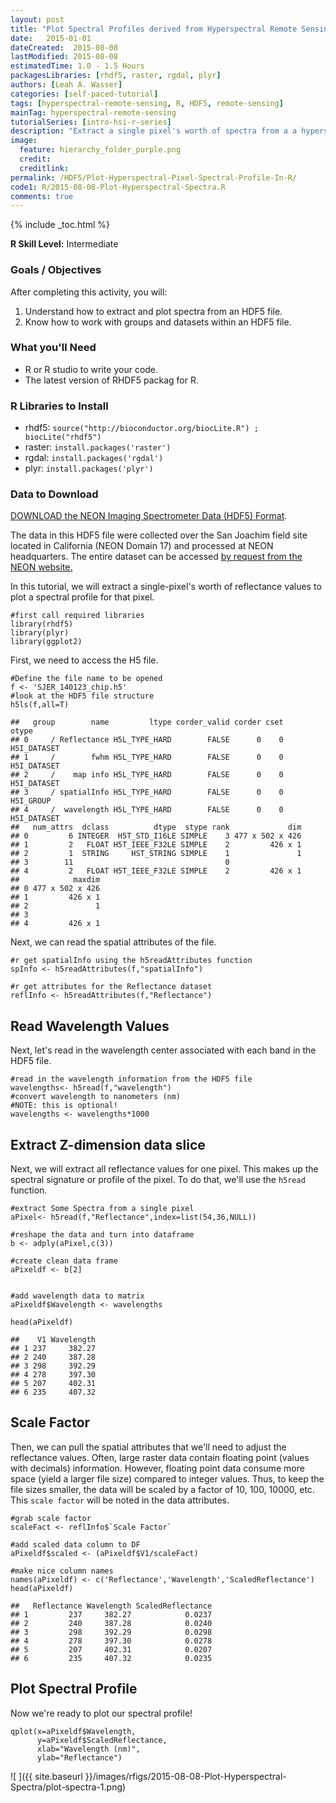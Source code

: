 ```yaml
---
layout: post
title: "Plot Spectral Profiles derived from Hyperspectral Remote Sensing Data in HDF5 Format in R"
date:   2015-01-01
dateCreated:  2015-08-08
lastModified: 2015-08-08
estimatedTime: 1.0 - 1.5 Hours
packagesLibraries: [rhdf5, raster, rgdal, plyr]
authors: [Leah A. Wasser]
categories: [self-paced-tutorial]
tags: [hyperspectral-remote-sensing, R, HDF5, remote-sensing]
mainTag: hyperspectral-remote-sensing
tutorialSeries: [intro-hsi-r-series]
description: "Extract a single pixel's worth of spectra from a a hyperspectral dataset stored in HDF5 format in R. Visualize the spectral profile." 
image:
  feature: hierarchy_folder_purple.png
  credit:
  creditlink:
permalink: /HDF5/Plot-Hyperspectral-Pixel-Spectral-Profile-In-R/
code1: R/2015-08-08-Plot-Hyperspectral-Spectra.R
comments: true
---
```


{% include _toc.html %}

<div id="objectives">
<strong>R Skill Level:</strong> Intermediate

<h3>Goals / Objectives</h3>
After completing this activity, you will:
<ol>
<li>Understand how to extract and plot spectra from an HDF5 file.</li>
<li>Know how to work with groups and datasets within an HDF5 file.</li>

</ol>

<h3>What you'll Need</h3>
<ul>
<li>R or R studio to write your code.</li>
<li>The latest version of RHDF5 packag for R.</li>
</ul>

<h3>R Libraries to Install</h3>
<ul>
<li>rhdf5: <code>source("http://bioconductor.org/biocLite.R") ;
biocLite("rhdf5")</code></li>
<li>raster: <code>install.packages('raster')</code></li>
<li>rgdal: <code>install.packages('rgdal')</code></li>
<li>plyr: <code>install.packages('plyr')</code></li>

</ul>

<h3>Data to Download</h3>
<a href="http://neonhighered.org/Data/HDF5/SJER_140123_chip.h5" class="btn btn-success"> 
DOWNLOAD the NEON Imaging Spectrometer Data (HDF5) Format</a>. 
<p>The data in this HDF5 file were collected over the San Joachim field site 
located in California (NEON Domain 17) and processed at NEON headquarters. The 
entire dataset can be accessed <a href="http://neonscience.org/data-resources/get-data/airborne-data" target="_blank">by request from the NEON website.</a>
</p>  
</div> 


In this tutorial, we will extract a single-pixel's worth of reflectance values to
plot a spectral profile for that pixel.


    #first call required libraries
    library(rhdf5)
    library(plyr)
    library(ggplot2)

First, we need to access the H5 file.


    #Define the file name to be opened
    f <- 'SJER_140123_chip.h5'
    #look at the HDF5 file structure 
    h5ls(f,all=T) 

    ##   group        name         ltype corder_valid corder cset       otype
    ## 0     / Reflectance H5L_TYPE_HARD        FALSE      0    0 H5I_DATASET
    ## 1     /        fwhm H5L_TYPE_HARD        FALSE      0    0 H5I_DATASET
    ## 2     /    map info H5L_TYPE_HARD        FALSE      0    0 H5I_DATASET
    ## 3     / spatialInfo H5L_TYPE_HARD        FALSE      0    0   H5I_GROUP
    ## 4     /  wavelength H5L_TYPE_HARD        FALSE      0    0 H5I_DATASET
    ##   num_attrs  dclass          dtype  stype rank             dim
    ## 0         6 INTEGER  H5T_STD_I16LE SIMPLE    3 477 x 502 x 426
    ## 1         2   FLOAT H5T_IEEE_F32LE SIMPLE    2         426 x 1
    ## 2         1  STRING     HST_STRING SIMPLE    1               1
    ## 3        11                                  0                
    ## 4         2   FLOAT H5T_IEEE_F32LE SIMPLE    2         426 x 1
    ##            maxdim
    ## 0 477 x 502 x 426
    ## 1         426 x 1
    ## 2               1
    ## 3                
    ## 4         426 x 1

Next, we can read the spatial attributes of the file.


    #r get spatialInfo using the h5readAttributes function 
    spInfo <- h5readAttributes(f,"spatialInfo")
    
    #r get attributes for the Reflectance dataset
    reflInfo <- h5readAttributes(f,"Reflectance")

## Read Wavelength Values

Next, let's read in the wavelength center associated with each band in the HDF5 
file. 



    #read in the wavelength information from the HDF5 file
    wavelengths<- h5read(f,"wavelength")
    #convert wavelength to nanometers (nm)
    #NOTE: this is optional!
    wavelengths <- wavelengths*1000
## Extract Z-dimension data slice

Next, we will extract all reflectance values for one pixel. This makes up the 
spectral signature or profile of the pixel. To do that, we'll use the `h5read` 
function.



    #extract Some Spectra from a single pixel
    aPixel<- h5read(f,"Reflectance",index=list(54,36,NULL))
    
    #reshape the data and turn into dataframe
    b <- adply(aPixel,c(3))
    
    #create clean data frame
    aPixeldf <- b[2]
    
    
    #add wavelength data to matrix
    aPixeldf$Wavelength <- wavelengths
    
    head(aPixeldf)

    ##    V1 Wavelength
    ## 1 237     382.27
    ## 2 240     387.28
    ## 3 298     392.29
    ## 4 278     397.30
    ## 5 207     402.31
    ## 6 235     407.32

## Scale Factor

Then, we can pull the spatial attributes that we'll need to adjust the reflectance 
values. Often, large raster data contain floating point (values with decimals) information.
However, floating point data consume more space (yield a larger file size) compared
to integer values. Thus, to keep the file sizes smaller, the data will be scaled
by a factor of 10, 100, 10000, etc. This `scale factor` will be noted in the data attributes.


    #grab scale factor
    scaleFact <- reflInfo$`Scale Factor`
    
    #add scaled data column to DF
    aPixeldf$scaled <- (aPixeldf$V1/scaleFact)
    
    #make nice column names
    names(aPixeldf) <- c('Reflectance','Wavelength','ScaledReflectance')
    head(aPixeldf)

    ##   Reflectance Wavelength ScaledReflectance
    ## 1         237     382.27            0.0237
    ## 2         240     387.28            0.0240
    ## 3         298     392.29            0.0298
    ## 4         278     397.30            0.0278
    ## 5         207     402.31            0.0207
    ## 6         235     407.32            0.0235

## Plot Spectral Profile

Now we're ready to plot our spectral profile!


    qplot(x=aPixeldf$Wavelength, 
          y=aPixeldf$ScaledReflectance,
          xlab="Wavelength (nm)",
          ylab="Reflectance")

![ ]({{ site.baseurl }}/images/rfigs/2015-08-08-Plot-Hyperspectral-Spectra/plot-spectra-1.png) 

